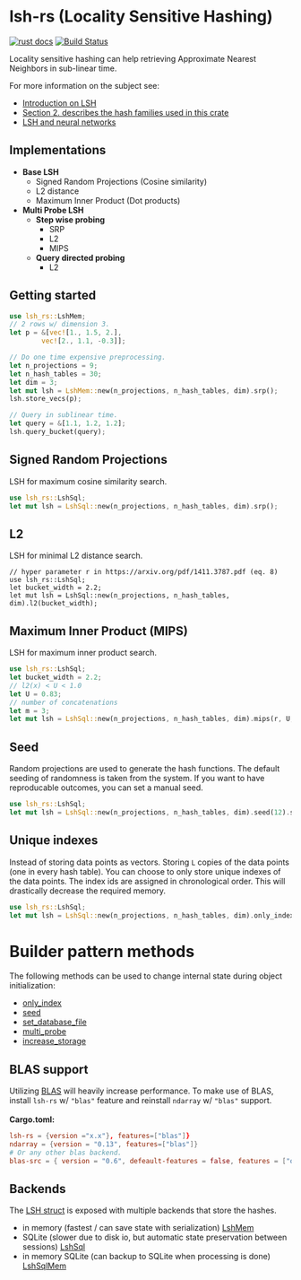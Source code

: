  # lsh-rs (Locality Sensitive Hashing)
[![rust docs](https://docs.rs/lsh-rs/badge.svg)](https://docs.rs/lsh-rs/latest/lsh_rs/)
[![Build Status](https://travis-ci.org/ritchie46/lsh-rs.svg?branch=master)](https://travis-ci.org/ritchie46/lsh-rs)

Locality sensitive hashing can help retrieving Approximate Nearest Neighbors in sub-linear time.

For more information on the subject see:
* [Introduction on LSH](http://people.csail.mit.edu/gregory/annbook/introduction.pdf)
* [Section 2. describes the hash families used in this crate](https://arxiv.org/pdf/1411.3787.pdf)
* [LSH and neural networks](https://www.ritchievink.com/blog/2020/04/07/sparse-neural-networks-and-hash-tables-with-locality-sensitive-hashing/)

## Implementations

* **Base LSH**
    - Signed Random Projections (Cosine similarity)
    - L2 distance
    - Maximum Inner Product (Dot products)
* **Multi Probe LSH**
    - **Step wise probing**
        - SRP
        - L2
        - MIPS
    - **Query directed probing**
        - L2

## Getting started

```rust
use lsh_rs::LshMem;
// 2 rows w/ dimension 3.
let p = &[vec![1., 1.5, 2.],
        vec![2., 1.1, -0.3]];

// Do one time expensive preprocessing.
let n_projections = 9;
let n_hash_tables = 30;
let dim = 3;
let mut lsh = LshMem::new(n_projections, n_hash_tables, dim).srp();
lsh.store_vecs(p);

// Query in sublinear time.
let query = &[1.1, 1.2, 1.2];
lsh.query_bucket(query);
```

## Signed Random Projections
LSH for maximum cosine similarity search.
```rust
use lsh_rs::LshSql;
let mut lsh = LshSql::new(n_projections, n_hash_tables, dim).srp();
```

## L2
LSH for minimal L2 distance search.

```
// hyper parameter r in https://arxiv.org/pdf/1411.3787.pdf (eq. 8)
use lsh_rs::LshSql;
let bucket_width = 2.2;
let mut lsh = LshSql::new(n_projections, n_hash_tables, dim).l2(bucket_width);
```

## Maximum Inner Product (MIPS)
LSH for maximum inner product search.
```rust
use lsh_rs::LshSql;
let bucket_width = 2.2;
// l2(x) < U < 1.0
let U = 0.83;
// number of concatenations
let m = 3;
let mut lsh = LshSql::new(n_projections, n_hash_tables, dim).mips(r, U, m);
```

## Seed
Random projections are used to generate the hash functions. The default seeding of randomness
is taken from the system. If you want to have reproducable outcomes, you can set a manual seed.

```rust
use lsh_rs::LshSql;
let mut lsh = LshSql::new(n_projections, n_hash_tables, dim).seed(12).srp();
```

## Unique indexes
Instead of storing data points as vectors. Storing `L` copies of the data points (one in every
hash table). You can choose to only store unique indexes of the data points. The index ids are
assigned in chronological order. This will drastically decrease the required memory.
```rust
use lsh_rs::LshSql;
let mut lsh = LshSql::new(n_projections, n_hash_tables, dim).only_index().srp();
```

# Builder pattern methods
The following methods can be used to change internal state during object initialization:
* [only_index](struct.LSH.html#method.only_index)
* [seed](struct.LSH.html#method.seed)
* [set_database_file](struct.LSH.html#method.set_database_file)
* [multi_probe](struct.LSH.html#method.multi_probe)
* [increase_storage](struct.LSH.html#method.increase_storage)

## BLAS support
Utilizing [BLAS](https://en.wikipedia.org/wiki/Basic_Linear_Algebra_Subprograms) will heavily increase
performance. To make use of BLAS, install `lsh-rs` w/ `"blas"` feature and reinstall `ndarray` w/ `"blas"` support.
 <br>
 <br>
**Cargo.toml:**
```toml
lsh-rs = {version ="x.x"}, features=["blas"]}
ndarray = {version = "0.13", features=["blas"]}
# Or any other blas backend.
blas-src = { version = "0.6", defeault-features = false, features = ["openblas"]}
```
## Backends
The [LSH struct](struct.LSH.html) is exposed with multiple backends that store the hashes.
* in memory (fastest / can save state with serialization) [LshMem](type.LshMem.html)
* SQLite (slower due to disk io, but automatic state preservation between sessions) [LshSql](type.LshSql.html)
* in memory SQLite (can backup to SQLite when processing is done) [LshSqlMem](type.LshSqlMem.html)
